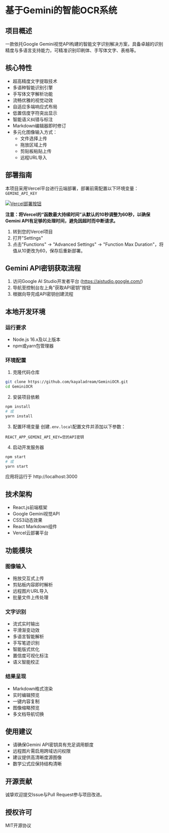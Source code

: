 # 基于Gemini的智能OCR系统

## 项目概述

一款依托Google Gemini视觉API构建的智能文字识别解决方案，具备卓越的识别精度与多语言支持能力，可精准识别印刷体、手写体文字、表格等。

## 核心特性

- 超高精度文字提取技术
- 多语种智能识别引擎
- 手写体文字解析功能
- 流畅优雅的视觉动效
- 自适应多端响应式布局
- 低置信度字符突出显示
- 智能语义纠错与标注
- Markdown编辑器即时修订
- 多元化图像输入方式：
  - 文件选择上传
  - 拖放区域上传
  - 剪贴板粘贴上传
  - 远程URL导入

## 部署指南

本项目采用Vercel平台进行云端部署，部署前需配置以下环境变量：
`GEMINI_API_KEY`

[![Vercel部署按钮](https://vercel.com/button)](https://vercel.com/new/clone?repository-url=https%3A%2F%2Fgithub.com%2Fkayaladream%2FGeminiOCR&env=GEMINI_API_KEY&envDescription=您的Google%20Gemini%20API密钥&project-name=GeminiOCR&repository-name=gemini-ocr)

**注意：将Vercel的“函数最大持续时间”从默认的10秒调整为60秒，以确保Gemini API有足够的处理时间，避免因超时而中断请求。**

1. 转到您的Vercel项目
2. 打开"Settings"
3. 点击"Functions" → "Advanced Settings" → "Function Max Duration"，将值从10更改为60，保存后重新部署。

## Gemini API密钥获取流程

1. 访问Google AI Studio开发者平台 (https://aistudio.google.com/)
2. 导航至控制台左上角"获取API密钥"按钮
3. 根据向导完成API密钥创建流程

## 本地开发环境

### 运行要求

- Node.js 16.x及以上版本
- npm或yarn包管理器

### 环境配置

1. 克隆代码仓库
```bash
git clone https://github.com/kayaladream/GeminiOCR.git
cd GeminiOCR
```

2. 安装项目依赖
```bash
npm install
# 或
yarn install
```

3. 配置环境变量
创建`.env.local`配置文件并添加以下参数：
```
REACT_APP_GEMINI_API_KEY=您的API密钥
```

4. 启动开发服务器
```bash
npm start
# 或
yarn start
```

应用将运行于 http://localhost:3000

## 技术架构

- React.js前端框架
- Google Gemini视觉API
- CSS3动态效果
- React Markdown组件
- Vercel云部署平台

## 功能模块

### 图像输入
- 拖放交互式上传
- 剪贴板内容即时解析
- 远程图片URL导入
- 批量文件上传处理

### 文字识别
- 流式实时输出
- 平滑渐变动效
- 多语言智能解析
- 手写笔迹识别
- 智能版式优化
- 置信度可视化标注
- 语义智能校正

### 结果呈现
- Markdown格式渲染
- 实时编辑预览
- 一键内容复制
- 图像缩略预览
- 多文档导航切换

## 使用建议

- 请确保Gemini API密钥具有充足调用额度
- 远程图片需启用跨域访问权限
- 建议提供高清晰度源图像
- 数学公式应保持结构清晰

## 开源贡献

诚挚欢迎提交Issue与Pull Request参与项目改进。

## 授权许可

MIT开源协议
